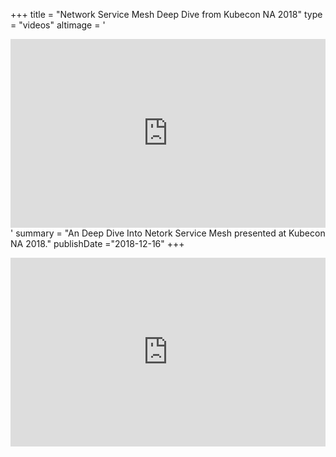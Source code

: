 +++
title = "Network Service Mesh Deep Dive from Kubecon NA 2018"
type = "videos"
altimage = '<div style="position: relative; width: 100%; height: 0;padding-bottom: 60%;"><iframe src="https://www.youtube.com/embed/SGi9LS870rk" frameborder="0" allow="accelerometer; autoplay; encrypted-media; gyroscope; picture-in-picture" style="position: absolute; width: 100%; height: 100%; left: 0; top: 0;" allowfullscreen></iframe></div>'
summary = "An Deep Dive Into Netork Service Mesh presented at Kubecon NA 2018."
publishDate ="2018-12-16"
+++

<div style="position: relative; width: 100%; height: 0;padding-bottom: 60%;"><iframe src="https://www.youtube.com/embed/SGi9LS870rk" frameborder="0" allow="accelerometer; autoplay; encrypted-media; gyroscope; picture-in-picture" style="position: absolute; width: 100%; height: 100%; left: 0; top: 0;" allowfullscreen></iframe></div>